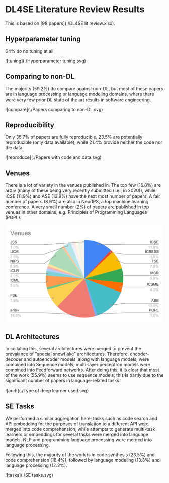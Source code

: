 # DL4SE Literature Review Results

This is based on [98 papers](./DL4SE lit review.xlsx).

## Hyperparameter tuning

64% do no tuning at all.

![tuning](./Hyperparameter tuning.svg)

## Comparing to non-DL

The majority (59.2%) do compare against non-DL, but most of these papers are in language processing or language modeling domains, where there were very few prior DL state of the art results in software engineering.

![compare](./Papers comparing to non-DL.svg)

## Reproducibility

Only 35.7% of papers are fully reproducible. 23.5% are potentially reproducible (only data available), while 21.4% provide neither the code nor the data.

![reproduce](./Papers with code and data.svg)

## Venues

There is a lot of variety in the venues published in. The top few (16.8%) are arXiv (many of these being very recently submitted (i.e., in 2020)), while ICSE (11.9%) and ASE (13.9%) have the next most number of papers. A fair number of papers (8.9%) are also in NeurIPS, a top machine learning conference. A very small number (2%) of papers are published in top venues in other domains, e.g. Principles of Programming Languages (POPL).

![venues](./Venues.svg)

## DL Architectures

In collating this, several architectures were merged to prevent the prevalance of "special snowflake" architectures. Therefore, encoder-decoder and autoencoder models, along with language models, were combined into Sequence models; multi-layer perceptron models were combined into Feedforward networks. After doing this, it is clear that most of the work (55.9%) seems to use sequence models; this is partly due to the significant number of papers in language-related tasks.

![arch](./Type of deep learner used.svg)

## SE Tasks

We performed a similar aggregation here; tasks such as code search and API embedding for the purposes of translation to a different API were merged into code comprehension, while attempts to generate multi-task learners or embeddings for several tasks were merged into language models. NLP and programming language processing were merged into language processing.

Following this, the majority of the work is in code synthesis (23.5%) and code comprehension (18.4%), followed by language modeling (13.3%) and language processing (12.2%).

![tasks](./SE tasks.svg)
